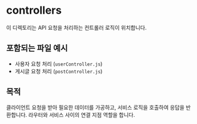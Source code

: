 # controllers

이 디렉토리는 API 요청을 처리하는 컨트롤러 로직이 위치합니다.

## 포함되는 파일 예시
- 사용자 요청 처리 (`userController.js`)
- 게시글 요청 처리 (`postController.js`)

## 목적
클라이언트 요청을 받아 필요한 데이터를 가공하고, 서비스 로직을 호출하여 응답을 반환합니다.
라우터와 서비스 사이의 연결 지점 역할을 합니다.